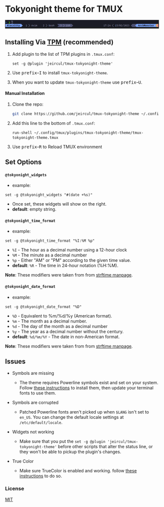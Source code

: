 # Tokyonight theme for TMUX

![tmux-tokyonight-theme Preview](https://raw.githubusercontent.com/jeircul/tmux-tokyonight-theme/master/theme.png)

Installing Via [TPM](https://github.com/tmux-plugins/tpm) (recommended)
-----------------------------------------------------------------------

1.  Add plugin to the list of TPM plugins in `.tmux.conf`:

    ``` tmux
    set -g @plugin 'jeircul/tmux-tokyonight-theme'
    ```
2.  Use <kbd>prefix</kbd>–<kbd>I</kbd> to install `tmux-tokyonight-theme`.
3.  When you want to update `tmux-tokyonight-theme` use <kbd>prefix</kbd>–<kbd>U</kbd>.


#### Manual Installation

1. Clone the repo:
   ```sh
   git clone https://github.com/jeircul/tmux-tokyonight-theme ~/.config/tmux/plugins/
   ```
2. Add this line to the bottom of `.tmux.conf`:
   ```tmux
   run-shell ~/.config/tmux/plugins/tmux-tokyonight-theme/tmux-tokyonight-theme.tmux
   ```
3. Use <kbd>prefix</kbd>–<kbd>R</kbd> to Reload TMUX environment


Set Options
-----------

#### `@tokyonight_widgets`
- example:
```
set -g @tokyonight_widgets "#(date +%s)"
```
- Once set, these widgets will show on the right.
- **default**: empty string.

#### `@tokyonight_time_format`
- example:
```
set -g @tokyonight_time_format "%I:%M %p"
```
- `%I` - The hour as a decimal number using a 12-hour clock  
- `%M` - The minute as a decimal number
- `%p` -  Either "AM" or "PM" according to the given time value.
- **default**: `%R` - The time in 24-hour notation (%H:%M).

**Note**: These modifiers were taken from from [strftime manpage](http://man7.org/linux/man-pages/man3/strftime.3.html).

#### `@tokyonight_date_format`
- example:
```
set -g @tokyonight_date_format "%D"
```
- `%D` - Equivalent to %m/%d/%y (American format).   
- `%m` - The month as a decimal number.  
- `%d` - The day of the month as a decimal number  
- `%y` - The year as a decimal number without the century.  
- **default**: `%d/%m/%Y` - The date in non-American format.

**Note**: These modifiers were taken from from [strftime manpage](http://man7.org/linux/man-pages/man3/strftime.3.html).


## Issues

- Symbols are missing
   - The theme requires Powerline symbols exist and set on your system. Follow [these instructions](https://github.com/powerline/fonts) to install them, then update your terminal fonts to use them.

- Symbols are corrupted
   - Patched Powerline fonts aren't picked up when `$LANG` isn't set to `en_US`. You can change the default locale settings at `/etc/default/locale`.

- Widgets not working
   - Make sure that you put the `set -g @plugin 'jeircul/tmux-tokyonight-theme'` before other scripts that alter the status line, or they won't be able to pickup the plugin's changes.
- True Color
   - Make sure TrueColor is enabled and working. follow [these instructions](https://sunaku.github.io/tmux-24bit-color.html#usage) to do so.

### License

[MIT](LICENSE)
